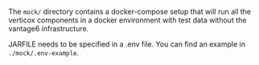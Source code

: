 The `mock/` directory contains a docker-compose setup that will run all the verticox components
in a docker environment with test data without the vantage6 infrastructure.

JARFILE needs to be specified in a .env file. You can find
an example in `./mock/.env-example`.